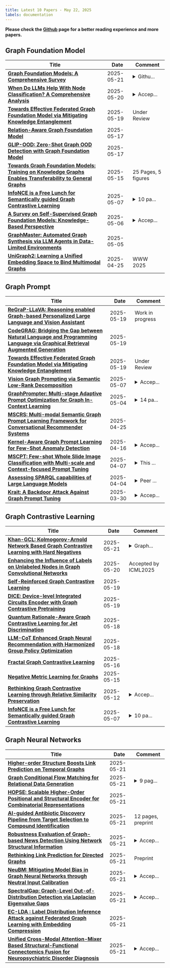 ```yaml
---
title: Latest 10 Papers - May 22, 2025
labels: documentation
---
```

**Please check the [Github](https://github.com/yqhuang722/DailyArxiv) page for a better reading experience and more papers.**

## Graph Foundation Model
| **Title** | **Date** | **Comment** |
| --- | --- | --- |
| **[Graph Foundation Models: A Comprehensive Survey](http://arxiv.org/abs/2505.15116v1)** | 2025-05-21 | <details><summary>Githu...</summary><p>Github Repo: https://github.com/Zehong-Wang/Awesome-Foundation-Models-on-Graphs. 93 pages, 438 references</p></details> |
| **[When Do LLMs Help With Node Classification? A Comprehensive Analysis](http://arxiv.org/abs/2502.00829v2)** | 2025-05-20 | <details><summary>Accep...</summary><p>Accepted by ICML 2025</p></details> |
| **[Towards Effective Federated Graph Foundation Model via Mitigating Knowledge Entanglement](http://arxiv.org/abs/2505.12684v1)** | 2025-05-19 | Under Review |
| **[Relation-Aware Graph Foundation Model](http://arxiv.org/abs/2505.12027v1)** | 2025-05-17 |  |
| **[GLIP-OOD: Zero-Shot Graph OOD Detection with Graph Foundation Model](http://arxiv.org/abs/2504.21186v2)** | 2025-05-17 |  |
| **[Towards Graph Foundation Models: Training on Knowledge Graphs Enables Transferability to General Graphs](http://arxiv.org/abs/2410.12609v2)** | 2025-05-15 | 25 Pages, 5 figures |
| **[InfoNCE is a Free Lunch for Semantically guided Graph Contrastive Learning](http://arxiv.org/abs/2505.06282v1)** | 2025-05-07 | <details><summary>10 pa...</summary><p>10 pages, 5 figures, Accepted by SIGIR2025</p></details> |
| **[A Survey on Self-Supervised Graph Foundation Models: Knowledge-Based Perspective](http://arxiv.org/abs/2403.16137v3)** | 2025-05-06 | <details><summary>Accep...</summary><p>Accepted by TKDE; full version (27 pages, 9 figures)</p></details> |
| **[GraphMaster: Automated Graph Synthesis via LLM Agents in Data-Limited Environments](http://arxiv.org/abs/2504.00711v2)** | 2025-05-05 |  |
| **[UniGraph2: Learning a Unified Embedding Space to Bind Multimodal Graphs](http://arxiv.org/abs/2502.00806v2)** | 2025-04-25 | WWW 2025 |

## Graph Prompt
| **Title** | **Date** | **Comment** |
| --- | --- | --- |
| **[ReGraP-LLaVA: Reasoning enabled Graph-based Personalized Large Language and Vision Assistant](http://arxiv.org/abs/2505.03654v2)** | 2025-05-19 | Work in progress |
| **[CodeGRAG: Bridging the Gap between Natural Language and Programming Language via Graphical Retrieval Augmented Generation](http://arxiv.org/abs/2405.02355v4)** | 2025-05-19 |  |
| **[Towards Effective Federated Graph Foundation Model via Mitigating Knowledge Entanglement](http://arxiv.org/abs/2505.12684v1)** | 2025-05-19 | Under Review |
| **[Vision Graph Prompting via Semantic Low-Rank Decomposition](http://arxiv.org/abs/2505.04121v1)** | 2025-05-07 | <details><summary>Accep...</summary><p>Accepted by ICML 2025</p></details> |
| **[GraphPrompter: Multi-stage Adaptive Prompt Optimization for Graph In-Context Learning](http://arxiv.org/abs/2505.02027v1)** | 2025-05-04 | <details><summary>14 pa...</summary><p>14 pages. IEEE International Conference on Data Engineering (ICDE'2025), accepted</p></details> |
| **[MSCRS: Multi-modal Semantic Graph Prompt Learning Framework for Conversational Recommender Systems](http://arxiv.org/abs/2504.10921v2)** | 2025-04-25 |  |
| **[Kernel-Aware Graph Prompt Learning for Few-Shot Anomaly Detection](http://arxiv.org/abs/2412.17619v2)** | 2025-04-16 | <details><summary>Accep...</summary><p>Accepted to AAAI 2025</p></details> |
| **[MSCPT: Few-shot Whole Slide Image Classification with Multi-scale and Context-focused Prompt Tuning](http://arxiv.org/abs/2408.11505v2)** | 2025-04-07 | <details><summary>This ...</summary><p>This work has been submitted to the IEEE TMI for possible publication</p></details> |
| **[Assessing SPARQL capabilities of Large Language Models](http://arxiv.org/abs/2409.05925v2)** | 2025-04-04 | <details><summary>Peer ...</summary><p>Peer reviewed and published at NLP4KGc @ Semantics 2024, see original publication at https://ceur-ws.org/Vol-3874/paper3.pdf . Updated Metadata</p></details> |
| **[Krait: A Backdoor Attack Against Graph Prompt Tuning](http://arxiv.org/abs/2407.13068v2)** | 2025-03-30 | <details><summary>Accep...</summary><p>Accepted by SaTML'2025</p></details> |

## Graph Contrastive Learning
| **Title** | **Date** | **Comment** |
| --- | --- | --- |
| **[Khan-GCL: Kolmogorov-Arnold Network Based Graph Contrastive Learning with Hard Negatives](http://arxiv.org/abs/2505.15103v1)** | 2025-05-21 | <details><summary>Graph...</summary><p>Graph Contrastive Learning, Self-supervised Learning, Kolmogorov-Arnold Network, Representation Learning</p></details> |
| **[Enhancing the Influence of Labels on Unlabeled Nodes in Graph Convolutional Networks](http://arxiv.org/abs/2411.02279v2)** | 2025-05-20 | Accepted by ICML2025 |
| **[Self-Reinforced Graph Contrastive Learning](http://arxiv.org/abs/2505.13650v1)** | 2025-05-19 |  |
| **[DICE: Device-level Integrated Circuits Encoder with Graph Contrastive Pretraining](http://arxiv.org/abs/2502.08949v2)** | 2025-05-19 |  |
| **[Quantum Rationale-Aware Graph Contrastive Learning for Jet Discrimination](http://arxiv.org/abs/2411.01642v3)** | 2025-05-18 |  |
| **[LLM-CoT Enhanced Graph Neural Recommendation with Harmonized Group Policy Optimization](http://arxiv.org/abs/2505.12396v1)** | 2025-05-18 |  |
| **[Fractal Graph Contrastive Learning](http://arxiv.org/abs/2505.11356v1)** | 2025-05-16 |  |
| **[Negative Metric Learning for Graphs](http://arxiv.org/abs/2505.10307v1)** | 2025-05-15 |  |
| **[Rethinking Graph Contrastive Learning through Relative Similarity Preservation](http://arxiv.org/abs/2505.05533v2)** | 2025-05-12 | <details><summary>Accep...</summary><p>Accepted by IJCAI2025; full version including appendix</p></details> |
| **[InfoNCE is a Free Lunch for Semantically guided Graph Contrastive Learning](http://arxiv.org/abs/2505.06282v1)** | 2025-05-07 | <details><summary>10 pa...</summary><p>10 pages, 5 figures, Accepted by SIGIR2025</p></details> |

## Graph Neural Networks
| **Title** | **Date** | **Comment** |
| --- | --- | --- |
| **[Higher-order Structure Boosts Link Prediction on Temporal Graphs](http://arxiv.org/abs/2505.15746v1)** | 2025-05-21 |  |
| **[Graph Conditional Flow Matching for Relational Data Generation](http://arxiv.org/abs/2505.15668v1)** | 2025-05-21 | <details><summary>9 pag...</summary><p>9 pages of main content, submitted to a conference</p></details> |
| **[HOPSE: Scalable Higher-Order Positional and Structural Encoder for Combinatorial Representations](http://arxiv.org/abs/2505.15405v1)** | 2025-05-21 |  |
| **[AI-guided Antibiotic Discovery Pipeline from Target Selection to Compound Identification](http://arxiv.org/abs/2504.11091v2)** | 2025-05-21 | 12 pages, preprint |
| **[Robustness Evaluation of Graph-based News Detection Using Network Structural Information](http://arxiv.org/abs/2505.14453v2)** | 2025-05-21 | <details><summary>Accep...</summary><p>Accepted to Proceedings of the ACM SIGKDD Conference on Knowledge Discovery and Data Mining 2025 (KDD 2025). 14 pages, 7 figures, 10 tables</p></details> |
| **[Rethinking Link Prediction for Directed Graphs](http://arxiv.org/abs/2502.05724v2)** | 2025-05-21 | Preprint |
| **[NeuBM: Mitigating Model Bias in Graph Neural Networks through Neutral Input Calibration](http://arxiv.org/abs/2505.15180v1)** | 2025-05-21 | <details><summary>Accep...</summary><p>Accepted to IJCAI 20205</p></details> |
| **[SpectralGap: Graph-Level Out-of-Distribution Detection via Laplacian Eigenvalue Gaps](http://arxiv.org/abs/2505.15177v1)** | 2025-05-21 | <details><summary>Accep...</summary><p>Accepted to IJCAI 20205</p></details> |
| **[EC-LDA : Label Distribution Inference Attack against Federated Graph Learning with Embedding Compression](http://arxiv.org/abs/2505.15140v1)** | 2025-05-21 |  |
| **[Unified Cross-Modal Attention-Mixer Based Structural-Functional Connectomics Fusion for Neuropsychiatric Disorder Diagnosis](http://arxiv.org/abs/2505.15139v1)** | 2025-05-21 | <details><summary>Accep...</summary><p>Accepted at 47th Annual International Conference of the IEEE Engineering in Medicine and Biology Society (EMBC) 2025</p></details> |

